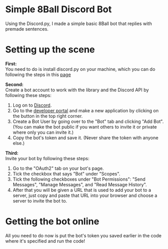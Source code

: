 # Simple 8Ball Discord Bot
Using the Discord.py, I made a simple basic 8Ball bot that replies with premade sentences.

# **Setting up the scene**

**First:**  
You need to do is install discord.py on your machine, which you can do following the steps in this [page](https://pypi.org/project/discord.py/)

**Second:**  
Create a bot account to work with the library and the Discord API by following these steps:
1. Log on to [Discord](https://discord.com/).
2. Go to the [developer portal](https://discord.com/developers/) and make a new application by clicking on the button in the top right corner.
3. Create a Bot User by going over to the "Bot" tab and clicking "Add Bot". (You can make the bot public if you want others to invite it or private where only you can invite it.)
4. Copy the bot's token and save it. (Never share the token with anyone else.)

**Third:**  
Invite your bot by following these steps:
1. Go to the "OAuth2" tab on your bot's page.
2. Tick the checkbox that says "Bot" under "Scopes".
3. Tick the following checkboxes under "Bot Permissions": "Send Messages", "Manage Messages", and "Read Message History".
4. After that you will be given a URL that is used to add your bot to a server, just copy and paste that URL into your browser and choose a server to invite the bot to.

# **Getting the bot online**
All you need to do now is put the bot's token you saved earlier in the code where it's specified and run the code!
